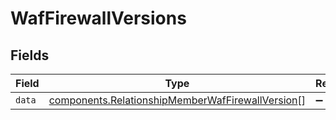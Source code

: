 # WafFirewallVersions


## Fields

| Field                                                                                                                       | Type                                                                                                                        | Required                                                                                                                    | Description                                                                                                                 |
| --------------------------------------------------------------------------------------------------------------------------- | --------------------------------------------------------------------------------------------------------------------------- | --------------------------------------------------------------------------------------------------------------------------- | --------------------------------------------------------------------------------------------------------------------------- |
| `data`                                                                                                                      | [components.RelationshipMemberWafFirewallVersion](../../../sdk/models/components/relationshipmemberwaffirewallversion.md)[] | :heavy_minus_sign:                                                                                                          | N/A                                                                                                                         |